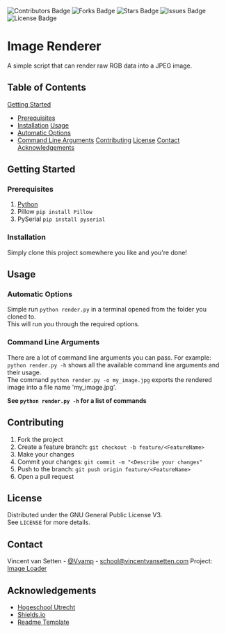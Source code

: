 <!-- Project Badges-->
![Contributors Badge](https://img.shields.io/github/contributors/Vvamp/ImageLoader.svg?style=flat-square)
![Forks Badge](https://img.shields.io/github/forks/Vvamp/ImageLoader.svg?style=flat-square)
![Stars Badge](https://img.shields.io/github/stars/Vvamp/ImageLoader.svg?style=flat-square)
![Issues Badge](https://img.shields.io/github/issues/Vvamp/ImageLoader.svg?style=flat-square)
![License Badge](https://img.shields.io/github/license/Vvamp/ImageLoader.svg?style=flat-square)


# Image Renderer
A simple script that can render raw RGB data into a JPEG image.

## Table of Contents
[Getting Started](#Getting-Started)
 - [Prerequisites](#Prerequisites)
 - [Installation]("#Installation)
[Usage](#Usage)
 - [Automatic Options](#Automatic-Options)
 - [Command Line Arguments](#Command-Line-Arguments)
[Contributing](#Contributing)
[License](#License)
[Contact](#Contact)
[Acknowledgements](#Acknowledgements)

## Getting Started
### Prerequisites
1. [Python](https://www.python.org/)
2. Pillow `pip install Pillow`
3. PySerial `pip install pyserial`

### Installation
Simply clone this project somewhere you like and you're done!

## Usage
### Automatic Options
Simple run `python render.py` in a terminal opened from the folder you cloned to.  
This will run you through the required options.

### Command Line Arguments
There are a lot of command line arguments you can pass.
For example: `python render.py -h` shows all the available command line arguments and their usage.  
The command `python render.py -o my_image.jpg` exports the rendered image into a file name 'my_image.jpg'.

**See `python render.py -h` for a list of commands**

## Contributing
1. Fork the project
2. Create a feature branch: `git checkout -b feature/<FeatureName>`
3. Make your changes
4. Commit your changes: `git commit -m "<Describe your changes"`
5. Push to the branch: `git push origin feature/<FeatureName>`
6. Open a pull request

## License
Distributed under the GNU General Public License V3.  
See `LICENSE` for more details.

## Contact
Vincent van Setten - [@Vvamp](https://github.com/Vvamp) - [school@vincentvansetten.com](mailto:school@vincentvansetten.com)
Project: [Image Loader](https://github.com/Vvamp/ImageLoader)

## Acknowledgements
- [Hogeschool Utrecht](https://www.hu.nl/)
- [Shields.io](https://https://shields.io/)
- [Readme Template](https://github.com/othneildrew/Best-README-Template)